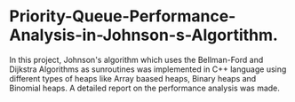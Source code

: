 # Priority-Queue-Performance-Analysis-in-Johnson-s-Algortithm.
In this project, Johnson's algorithm which uses the Bellman-Ford and Dijkstra Algorithms as sunroutines was implemented in C++ language using different types of heaps like Array baased heaps, Binary heaps and Binomial heaps.
A detailed report on the performance analysis was made.
